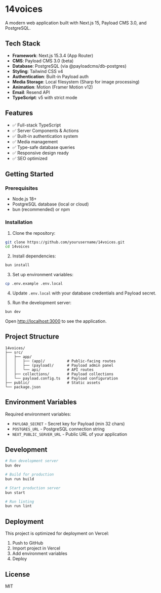 # 14voices

A modern web application built with Next.js 15, Payload CMS 3.0, and PostgreSQL.

## Tech Stack

- **Framework**: Next.js 15.3.4 (App Router)
- **CMS**: Payload CMS 3.0 (beta)
- **Database**: PostgreSQL (via @payloadcms/db-postgres)
- **Styling**: Tailwind CSS v4
- **Authentication**: Built-in Payload auth
- **Media Storage**: Local filesystem (Sharp for image processing)
- **Animation**: Motion (Framer Motion v12)
- **Email**: Resend API
- **TypeScript**: v5 with strict mode

## Features

- ✅ Full-stack TypeScript
- ✅ Server Components & Actions
- ✅ Built-in authentication system
- ✅ Media management
- ✅ Type-safe database queries
- ✅ Responsive design ready
- ✅ SEO optimized

## Getting Started

### Prerequisites

- Node.js 18+ 
- PostgreSQL database (local or cloud)
- bun (recommended) or npm

### Installation

1. Clone the repository:
```bash
git clone https://github.com/yourusername/14voices.git
cd 14voices
```

2. Install dependencies:
```bash
bun install
```

3. Set up environment variables:
```bash
cp .env.example .env.local
```

4. Update `.env.local` with your database credentials and Payload secret.

5. Run the development server:
```bash
bun dev
```

Open [http://localhost:3000](http://localhost:3000) to see the application.

## Project Structure

```
14voices/
├── src/
│   ├── app/
│   │   ├── (app)/          # Public-facing routes
│   │   ├── (payload)/      # Payload admin panel
│   │   └── api/            # API routes
│   ├── collections/        # Payload collections
│   └── payload.config.ts   # Payload configuration
├── public/                 # Static assets
└── package.json
```

## Environment Variables

Required environment variables:

- `PAYLOAD_SECRET` - Secret key for Payload (min 32 chars)
- `POSTGRES_URL` - PostgreSQL connection string
- `NEXT_PUBLIC_SERVER_URL` - Public URL of your application

## Development

```bash
# Run development server
bun dev

# Build for production
bun run build

# Start production server
bun start

# Run linting
bun run lint
```

## Deployment

This project is optimized for deployment on Vercel:

1. Push to GitHub
2. Import project in Vercel
3. Add environment variables
4. Deploy

## License

MIT